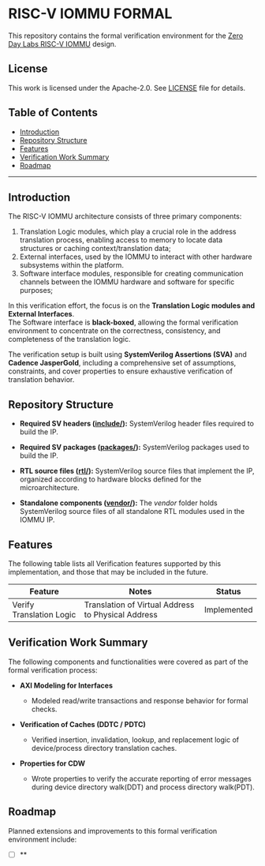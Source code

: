 # RISC-V IOMMU FORMAL

This repository contains the formal verification environment for the [Zero Day Labs RISC-V IOMMU](https://github.com/zero-day-labs/riscv-iommu) design.


## License

This work is licensed under the Apache-2.0. See [LICENSE](./LICENSE) file for details.

## Table of Contents

- [Introduction](#introduction)
- [Repository Structure](#repository-structure)
- [Features](#features)
- [Verification Work Summary](#verification-work-summary)
- [Roadmap](#roadmap)

***


## Introduction

The RISC-V IOMMU architecture consists of three primary components:

1. Translation Logic modules, which play a crucial role in the address translation process, enabling access to memory to locate data structures or caching context/translation data;
2. External interfaces, used by the IOMMU to interact with other hardware subsystems within the platform. 
3. Software interface modules, responsible for creating communication channels between the IOMMU hardware and software for specific purposes;

In this verification effort, the focus is on the **Translation Logic modules and External Interfaces**.  
The Software interface is **black-boxed**, allowing the formal verification environment to concentrate on the correctness, consistency, and completeness of the translation logic.

The verification setup is built using **SystemVerilog Assertions (SVA)** and **Cadence JasperGold**, including a comprehensive set of assumptions, constraints, and cover properties to ensure exhaustive verification of translation behavior.

## **Repository Structure**

- **Required SV headers ([include/](./include/)):**
SystemVerilog header files required to build the IP.

- **Required SV packages ([packages/](./packages/)):**
SystemVerilog packages used to build the IP.

- **RTL source files ([rtl/](./rtl/)):**
SystemVerilog source files that implement the IP, organized according to hardware blocks defined for the microarchitecture.

- **Standalone components ([vendor/](./vendor/)):**
The *vendor* folder holds SystemVerilog source files of all standalone RTL modules used in the IOMMU IP.

## **Features**

The following table lists all Verification features supported by this implementation, and those that may be included in the future.

| Feature | Notes | Status |
| ------------- | ------------- | ------------- |
| Verify Translation Logic | Translation of Virtual Address to Physical Address | Implemented |


## Verification Work Summary

The following components and functionalities were covered as part of the formal verification process:

- **AXI Modeling for Interfaces**
  - Modeled read/write transactions and response behavior for formal checks.

- **Verification of Caches (DDTC / PDTC)**
  - Verified insertion, invalidation, lookup, and replacement logic of device/process directory translation caches.

- **Properties for CDW**
  - Wrote properties to verify the accurate reporting of error messages during device directory walk(DDT) and process directory walk(PDT).
  
## Roadmap

Planned extensions and improvements to this formal verification environment include:

- [ ] **

